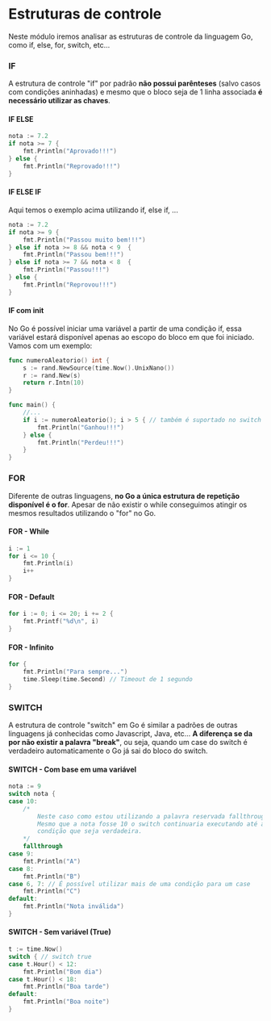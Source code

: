 # Estruturas de controle

Neste módulo iremos analisar as estruturas de controle da linguagem Go, 
como if, else, for, switch, etc...

### IF

A estrutura de controle "if" por padrão **não possui parênteses** 
(salvo casos com condições aninhadas) e mesmo que o bloco
seja de 1 linha associada **é necessário utilizar as chaves**.

#### IF ELSE

```go
nota := 7.2
if nota >= 7 {
    fmt.Println("Aprovado!!!")
} else {
    fmt.Println("Reprovado!!!")
}
```

#### IF ELSE IF

Aqui temos o exemplo acima utilizando if, else if, ...

```go
nota := 7.2
if nota >= 9 {
    fmt.Println("Passou muito bem!!!")
} else if nota >= 8 && nota < 9  {
    fmt.Println("Passou bem!!!")
} else if nota >= 7 && nota < 8  {
    fmt.Println("Passou!!!")
} else {
    fmt.Println("Reprovou!!!")
}
```

#### IF com init

No Go é possível iniciar uma variável a partir de uma condição if, essa variável
estará disponível apenas ao escopo do bloco em que foi iniciado. Vamos com um exemplo:

```go
func numeroAleatorio() int {
    s := rand.NewSource(time.Now().UnixNano())
    r := rand.New(s)
    return r.Intn(10)
}

func main() {
    //...
    if i := numeroAleatorio(); i > 5 { // também é suportado no switch 
        fmt.Println("Ganhou!!!")
    } else {
        fmt.Println("Perdeu!!!")
    }
}
```

### FOR

Diferente de outras linguagens, **no Go a única estrutura de repetição disponível é
o for**. Apesar de não existir o while conseguimos atingir os mesmos resultados
utilizando o "for" no Go.

#### FOR - While

```go
i := 1
for i <= 10 {
    fmt.Println(i)
    i++
}
```

#### FOR - Default

```go
for i := 0; i <= 20; i += 2 {
    fmt.Printf("%d\n", i)
}
```

#### FOR - Infinito

```go
for {
    fmt.Println("Para sempre...")
    time.Sleep(time.Second) // Timeout de 1 segundo
}
```

### SWITCH

A estrutura de controle "switch" em Go é similar a padrões de outras linguagens já
conhecidas como Javascript, Java, etc... **A diferença se da por não existir a palavra
"break"**, ou seja, quando um case do switch é verdadeiro automaticamente o Go já sai
do bloco do switch.

#### SWITCH - Com base em uma variável

```go
nota := 9
switch nota {
case 10:
    /*
        Neste caso como estou utilizando a palavra reservada fallthrough
        Mesmo que a nota fosse 10 o switch continuaria executando até achar outra
        condição que seja verdadeira.
    */
    fallthrough
case 9:
    fmt.Println("A")
case 8:
    fmt.Println("B")
case 6, 7: // É possível utilizar mais de uma condição para um case
    fmt.Println("C")
default:
    fmt.Println("Nota inválida")
}
```

#### SWITCH - Sem variável (True)

```go
t := time.Now()
switch { // switch true 
case t.Hour() < 12:
    fmt.Println("Bom dia")
case t.Hour() < 18:
    fmt.Println("Boa tarde")
default:
    fmt.Println("Boa noite")
}
```